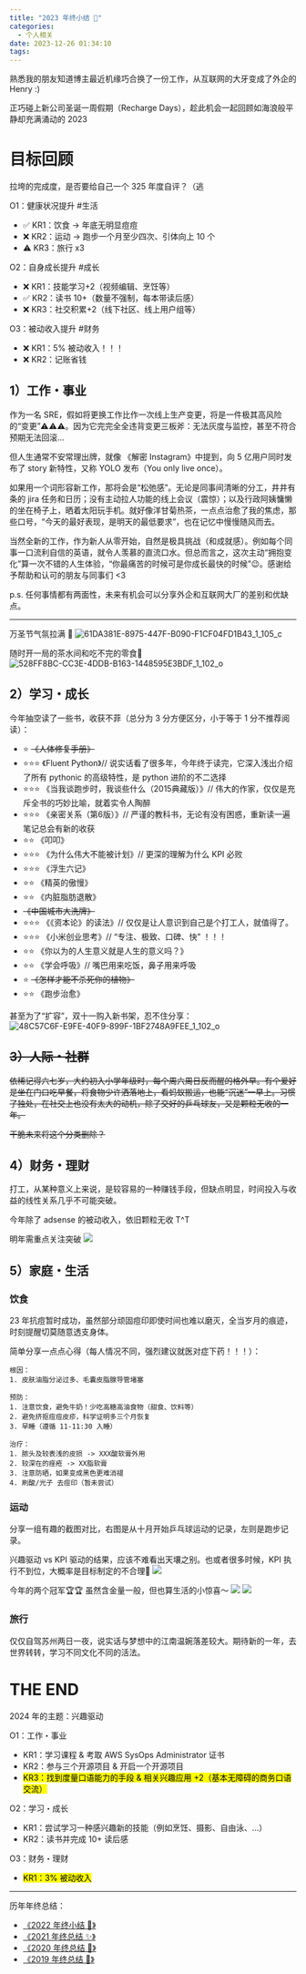 ```yaml
---
title: "2023 年终小结 🎄"
categories:
  - 个人相关
date: 2023-12-26 01:34:10
tags:
---
```


熟悉我的朋友知道博主最近机缘巧合换了一份工作，从互联网的大牙变成了外企的 Henry :)

正巧碰上新公司圣诞一周假期（Recharge Days），趁此机会一起回顾如海浪般平静却充满涌动的 2023

<!--more-->

# 目标回顾
拉垮的完成度，是否要给自己一个 325 年度自评？（逃

O1：健康状况提升 #生活
- ✅ KR1：饮食 -> 年底无明显痘痘
- ❌ KR2：运动 -> 跑步一个月至少四次、引体向上 10 个 
- ⚠️ KR3：旅行 x3

O2：自身成长提升 #成长
- ❌ KR1：技能学习+2（视频编辑、烹饪等）
- ✅ KR2：读书 10+（数量不强制，每本带读后感）
- ❌ KR3：社交积累+2（线下社区、线上用户组等）

O3：被动收入提升 #财务
- ❌ KR1：5% 被动收入！！！
- ❌ KR2：记账省钱 

## 1）工作・事业
作为一名 SRE，假如将更换工作比作一次线上生产变更，将是一件极其高风险的“变更”⚠️⚠️⚠️。因为它完完全全违背变更三板斧：无法灰度与监控，甚至不符合预期无法回滚...

但人生通常不安常理出牌，就像 《解密 Instagram》中提到，向 5 亿用户同时发布了 story 新特性，又称 YOLO 发布（You only live once）。

如果用一个词形容新工作，那将会是“松弛感”。无论是同事间清晰的分工，井井有条的 jira 任务和日历；没有主动拉人功能的线上会议（震惊）；以及行政阿姨慵懒的坐在椅子上，晒着太阳玩手机。就好像洋甘菊热茶，一点点治愈了我的焦虑，那些口号，“今天的最好表现，是明天的最低要求”，也在记忆中慢慢随风而去。

当然全新的工作，作为新人从零开始，自然是极具挑战（和成就感）。例如每个同事一口流利自信的英语，就令人羡慕的直流口水。但总而言之，这次主动“拥抱变化”算一次不错的人生体验，“你最痛苦的时候可是你成长最快的时候”😉。感谢给予帮助和认可的朋友与同事们 <3

p.s. 任何事情都有两面性，未来有机会可以分享外企和互联网大厂的差别和优缺点。

---

万圣节气氛拉满 🎃
![61DA381E-8975-447F-B090-F1CF04FD1B43_1_105_c](../images/blog/2021-09-04-jvm-note/61DA381E-8975-447F-B090-F1CF04FD1B43_1_105_c.jpeg)

随时开一局的茶水间和吃不完的零食🏓
![528FF8BC-CC3E-4DDB-B163-1448595E3BDF_1_102_o](../images/blog/2021-09-04-jvm-note/528FF8BC-CC3E-4DDB-B163-1448595E3BDF_1_102_o.jpeg)


## 2）学习・成长
今年抽空读了一些书，收获不菲（总分为 3 分方便区分，小于等于 1 分不推荐阅读）：
- ⭐️ ~~《人体修复手册》~~
- ⭐️⭐️⭐️ 《Fluent Python》// 说实话看了很多年，今年终于读完，它深入浅出介绍了所有 pythonic 的高级特性，是 python 进阶的不二选择
- ⭐️⭐️⭐️ 《当我谈跑步时，我谈些什么（2015典藏版）》// 伟大的作家，仅仅是充斥全书的巧妙比喻，就着实令人陶醉
- ⭐️⭐️⭐️ 《亲密关系（第6版）》// 严谨的教科书，无论有没有困惑，重新读一遍笔记总会有新的收获
- ⭐️⭐️ 《叩叩》
- ⭐️⭐️⭐️ 《为什么伟大不能被计划》// 更深的理解为什么 KPI 必败
- ⭐️⭐️⭐️ 《浮生六记》
- ⭐️⭐️ 《精英的傲慢》
- ⭐️⭐️ 《内脏脂肪退散》
- ~~《中国城市大洗牌》~~
- ⭐️⭐️⭐️ 《《资本论》的读法》// 仅仅是让人意识到自己是个打工人，就值得了。
- ⭐️⭐️⭐️ 《小米创业思考》// “专注、极致、口碑、快” ！！！
- ⭐️⭐️ 《你以为的人生意义就是人生的意义吗？》
- ⭐️⭐️ 《学会呼吸》// 嘴巴用来吃饭，鼻子用来呼吸
- ⭐️ ~~《怎样才能不杀死你的植物》~~
- ⭐️⭐️ 《跑步治愈》

甚至为了“扩容”，双十一购入新书架，忍不住分享：
![48C57C6F-E9FE-40F9-899F-1BF2748A9FEE_1_102_o](../images/blog/2021-09-04-jvm-note/48C57C6F-E9FE-40F9-899F-1BF2748A9FEE_1_102_o.jpeg)

## ~~3）人际・社群~~
~~依稀记得六七岁，大约初入小学年级时，每个周六周日反而醒的格外早。有个爱好是坐在门口吃早餐，将食物少许洒落地上，看蚂蚁搬运，也能“沉迷”一早上。习惯了独处，在社交上也没有太大的动机，除了交好的乒乓球友，又是颗粒无收的一年。~~

~~干脆未来将这个分类删除？~~

## 4）财务・理财
打工，从某种意义上来说，是较容易的一种赚钱手段，但缺点明显，时间投入与收益的线性关系几乎不可能突破。

今年除了 adsense 的被动收入，依旧颗粒无收 T^T 

明年需重点关注突破
![](../images/blog/2021-09-04-jvm-note/17035208300586.jpg)

## 5）家庭・生活

### 饮食
23 年抗痘暂时成功，虽然部分顽固痘印即使时间也难以磨灭，全当岁月的痕迹，时刻提醒切莫随意透支身体。

简单分享一点点心得（每人情况不同，强烈建议就医对症下药！！！）：
```
根因：
1. 皮肤油脂分泌过多、毛囊皮脂腺导管堵塞

预防：
1. 注意饮食，避免牛奶！少吃高糖高油食物（甜食、饮料等）
2. 避免挤抠痘痘皮疹，科学证明多三个月恢复
3. 早睡（遵循 11-11:30 入睡）

治疗：
1. 脓头及较表浅的皮损 -> XXX酸软膏外用
2. 较深在的痤疮 -> XX脂软膏
3. 注意防晒，如果变成黑色更难消褪
4. 刷酸/光子 去痘印（暂未尝试）
```

### 运动
分享一组有趣的截图对比，右图是从十月开始乒乓球运动的记录，左则是跑步记录。

兴趣驱动 vs KPI 驱动的结果，应该不难看出天壤之别。也或者很多时候，KPI 执行不到位，大概率是目标制定的不合理🤔
![](../images/blog/2021-09-04-jvm-note/17035219868069.jpg)

今年的两个冠军🏆🏆 虽然含金量一般，但也算生活的小惊喜～
![](../images/blog/2021-09-04-jvm-note/17035228678549.jpg)
![](../images/blog/2021-09-04-jvm-note/17035229032524.jpg)

### 旅行
仅仅自驾苏州两日一夜，说实话与梦想中的江南温婉落差较大。期待新的一年，去世界转转，学习不同文化不同的活法。

# THE END
2024 年的主题：兴趣驱动

O1：工作・事业
- KR1：学习课程 & 考取 AWS SysOps Administrator 证书
- KR2：参与三个开源项目 & 开启一个开源项目
- <mark>KR3：找到度量口语能力的手段 & 相关兴趣应用 +2（基本无障碍的商务口语交流）</mark>

O2：学习・成长
- KR1：尝试学习一种感兴趣新的技能（例如烹饪、摄影、自由泳、...）
- KR2：读书并完成 10+ 读后感

O3：财务・理财
- <mark>KR1：3% 被动收入</mark>

---

历年年终总结：
- [《2022 年终小结 🐯》](/blog/20230122/2022-summary/)
- [《2021 年终总结 ✨》](/blog/20220101/2021-daya-summary/)
- [《2020 年终总结 🥳》](/blog/20210228/2020-summary/)
- [《2019 年终总结 🎉》](/blog/20200119/2019-summary/)